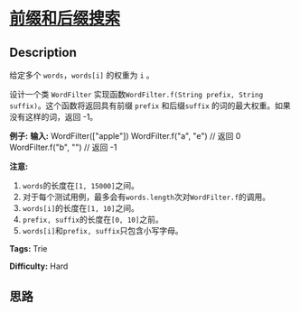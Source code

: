 # [前缀和后缀搜索][title]

## Description

给定多个 `words`，`words[i]` 的权重为 `i` 。

设计一个类 `WordFilter` 实现函数`WordFilter.f(String prefix, String
suffix)`。这个函数将返回具有前缀 `prefix` 和后缀`suffix` 的词的最大权重。如果没有这样的词，返回 -1。

**例子:**
            **输入:**    WordFilter(["apple"])    WordFilter.f("a", "e") // 返回 0    WordFilter.f("b", "") // 返回 -1    

**注意:**

  1. `words`的长度在`[1, 15000]`之间。
  2. 对于每个测试用例，最多会有`words.length`次对`WordFilter.f`的调用。
  3. `words[i]`的长度在`[1, 10]`之间。
  4. `prefix, suffix`的长度在`[0, 10]`之前。
  5. `words[i]`和`prefix, suffix`只包含小写字母。


**Tags:** Trie

**Difficulty:** Hard

## 思路

[title]: https://leetcode-cn.com/problems/prefix-and-suffix-search
